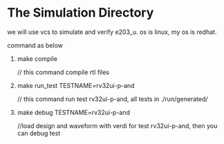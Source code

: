 The Simulation Directory
================
we will use vcs to simulate and verify e203_u. os is linux, my os is redhat.

command as below

1. make compile
   
   // this command compile rtl files
2. make run_test TESTNAME=rv32ui-p-and
   
   // this command run test rv32ui-p-and, all tests in ./run/generated/
3. make debug TESTNAME=rv32ui-p-and
  
   //load design and waveform with verdi for test rv32ui-p-and, then you can debug test
